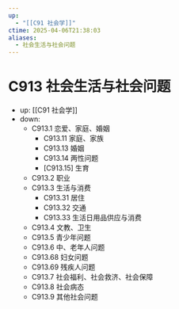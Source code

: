 ```yaml
---
up:
  - "[[C91 社会学]]"
ctime: 2025-04-06T21:38:03
aliases:
  - 社会生活与社会问题
---
```


# C913 社会生活与社会问题

- up: [[C91 社会学]]
- down:	
	- C913.1 恋爱、家庭、婚姻
		- C913.11 家庭、家族
		- C913.13 婚姻
		- C913.14 两性问题
		- [C913.15] 生育
	- C913.2 职业
	- C913.3 生活与消费
		- C913.31 居住
		- C913.32 交通
		- C913.33 生活日用品供应与消费
	- C913.4 文教、卫生
	- C913.5 青少年问题
	- C913.6 中、老年人问题
	- C913.68 妇女问题
	- C913.69 残疾人问题
	- C913.7 社会福利、社会救济、社会保障
	- C913.8 社会病态
	- C913.9 其他社会问题
	
